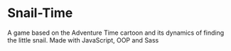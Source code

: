 # Snail-Time
A game based on the Adventure Time cartoon and its dynamics of finding the little snail. Made with JavaScript, OOP and Sass
